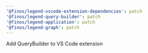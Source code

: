 ```yaml
---
'@finos/legend-vscode-extension-dependencies': patch
'@finos/legend-query-builder': patch
'@finos/legend-application': patch
'@finos/legend-graph': patch
---
```


Add QueryBuilder to VS Code extension
